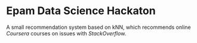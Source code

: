 # Epam Data Science Hackaton

A small recommendation system based on kNN, which recommends online *Coursera* courses on issues with *StackOverflo*w.
